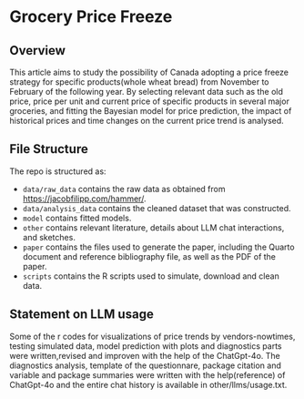 # Grocery Price Freeze

## Overview

This article aims to study the possibility of Canada adopting a price freeze strategy for specific products(whole wheat bread) from November to February of the following year. By selecting relevant data such as the old price, price per unit and current price of specific products in several major groceries, and fitting the Bayesian model for price prediction, the impact of historical prices and time changes on the current price trend is analysed.


## File Structure

The repo is structured as:

-   `data/raw_data` contains the raw data as obtained from https://jacobfilipp.com/hammer/.
-   `data/analysis_data` contains the cleaned dataset that was constructed.
-   `model` contains fitted models. 
-   `other` contains relevant literature, details about LLM chat interactions, and sketches.
-   `paper` contains the files used to generate the paper, including the Quarto document and reference bibliography file, as well as the PDF of the paper. 
-   `scripts` contains the R scripts used to simulate, download and clean data.


## Statement on LLM usage

Some of the r codes for visualizations of price trends by vendors-nowtimes, testing simulated data, model prediction with plots and diagnostics parts were written,revised and improven with the help of the ChatGpt-4o. The diagnostics analysis, template of the questionnare, package citation and variable and package summaries were written with the help(reference) of ChatGpt-4o and the entire chat history is available in other/llms/usage.txt.

